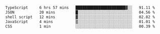<!--START_SECTION:waka-->

```txt
TypeScript     6 hrs 57 mins   ██████████████████████▓░░   91.11 %
JSON           20 mins         █░░░░░░░░░░░░░░░░░░░░░░░░   04.56 %
shell script   12 mins         ▓░░░░░░░░░░░░░░░░░░░░░░░░   02.82 %
JavaScript     4 mins          ▒░░░░░░░░░░░░░░░░░░░░░░░░   01.01 %
CSS            1 min           ░░░░░░░░░░░░░░░░░░░░░░░░░   00.39 %
```

<!--END_SECTION:waka-->

